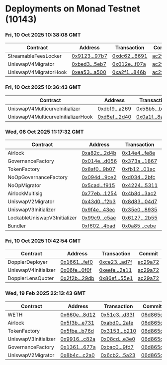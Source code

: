 # Deployments on Monad Testnet (10143)
### Fri, 10 Oct 2025 10:38:08 GMT
| Contract | Address | Transaction | Commit |
|---|---|---|---|
| StreamableFeesLocker | [0x9123...97b7](https://testnet.monadexplorer.com/address/0x91231cddd8d6c86df602070a3081478e074b97b7) | [0xdc62...6691](https://testnet.monadexplorer.com/tx/0xdc624a83bd65a1e000ba37d016133fe3362e495036ecf634fa639c2273cd6691) | [ac29a72](https://github.com/whetstoneresearch/doppler/commit/ac29a72) | 
| UniswapV4Migrator | [0xbed3...5eb7](https://testnet.monadexplorer.com/address/0xbed386a1fc62b6598c9b8d2bf634471b6fe75eb7) | [0x012e...f07a](https://testnet.monadexplorer.com/tx/0x012ea9a9fae963692ab9bfa0ddf9547fd895b27f048a5249443b891a7fa3f07a) | [ac29a72](https://github.com/whetstoneresearch/doppler/commit/ac29a72) | 
| UniswapV4MigratorHook | [0xea53...a500](https://testnet.monadexplorer.com/address/0xea538a54cc6cdb054c73168b3cafdb0ceb09a500) | [0xa2f1...846b](https://testnet.monadexplorer.com/tx/0xa2f18c7853fcbdb758295fd160481a455954f2457529c00cdd19ff28bae2846b) | [ac29a72](https://github.com/whetstoneresearch/doppler/commit/ac29a72) | 
### Fri, 10 Oct 2025 10:36:43 GMT
| Contract | Address | Transaction | Commit |
|---|---|---|---|
| UniswapV4MulticurveInitializer | [0xdbf9...a269](https://testnet.monadexplorer.com/address/0xdbf9c58a8a19a2db2b1dc55ab3a85ba005b4a269) | [0x58b5...b8b5](https://testnet.monadexplorer.com/tx/0x58b5b32e5831ac2e812c35554dfb5c8a8c955f18cfd81a6fa502f58b9f5ab8b5) | [ac29a72](https://github.com/whetstoneresearch/doppler/commit/ac29a72) | 
| UniswapV4MulticurveInitializerHook | [0xd8ef...2d40](https://testnet.monadexplorer.com/address/0xd8efbe50eecb9324be9941e7c4234ca013342d40) | [0x0a1f...8a5c](https://testnet.monadexplorer.com/tx/0x0a1f7929b8e4582c943f780b6ba18385b7ea912087a8eb217bd28eb13a428a5c) | [ac29a72](https://github.com/whetstoneresearch/doppler/commit/ac29a72) | 
### Wed, 08 Oct 2025 11:17:32 GMT
| Contract | Address | Transaction | Commit |
|---|---|---|---|
| Airlock | [0xa82c...2d4b](https://testnet.monadexplorer.com/address/0xa82c66b6ddeb92089015c3565e05b5c9750b2d4b) | [0x14e4...fe8e](https://testnet.monadexplorer.com/tx/0x14e4234fef06b8d31f2ce5c26928a4c70464bd29babbe1313828d4737f10fe8e) | [15f32a9](https://github.com/whetstoneresearch/doppler/commit/15f32a9) | 
| GovernanceFactory | [0x014e...d056](https://testnet.monadexplorer.com/address/0x014e1c0bd34f3b10546e554cb33b3293fecdd056) | [0x373a...1867](https://testnet.monadexplorer.com/tx/0x373a70b8c95e548c26795a84092fb5973f098f8ff71a4029975f01e6bd1a1867) | [15f32a9](https://github.com/whetstoneresearch/doppler/commit/15f32a9) | 
| TokenFactory | [0x8af0...9b07](https://testnet.monadexplorer.com/address/0x8af018e28c273826e6b2d5a99e81c8fb63729b07) | [0xfb12...01ac](https://testnet.monadexplorer.com/tx/0xfb12f04cc114db625b3ec8708d1295dfb98c011d6a1bee98e1ed3f206a8901ac) | [15f32a9](https://github.com/whetstoneresearch/doppler/commit/15f32a9) | 
| NoOpGovernanceFactory | [0x094d...9ce2](https://testnet.monadexplorer.com/address/0x094d926a969b3024ca46d2186bf13fd5cdba9ce2) | [0xd034...2bfc](https://testnet.monadexplorer.com/tx/0xd0345bb7efdcca220ba5846029a3851a2a1495e854de01dc84ddd8045a8c2bfc) | [15f32a9](https://github.com/whetstoneresearch/doppler/commit/15f32a9) | 
| NoOpMigrator | [0x5cad...f915](https://testnet.monadexplorer.com/address/0x5cadb034267751a364ddd4d321c99e07a307f915) | [0x4224...5311](https://testnet.monadexplorer.com/tx/0x422434bf97fa83ceef14b13c445cb0c2a6c1023398722c04628bea0b523e5311) | [15f32a9](https://github.com/whetstoneresearch/doppler/commit/15f32a9) | 
| AirlockMultisig | [0x77eb...1254](https://testnet.monadexplorer.com/address/0x77ebfbae15ad200758e9e2e61597c0b07d731254) | [0x4b8d...3ac2](https://testnet.monadexplorer.com/tx/0x4b8d80bd5f80f0ef3a3c5f41236ae0ddc62ee151ad36f3df7e48677bc8d83ac2) | [15f32a9](https://github.com/whetstoneresearch/doppler/commit/15f32a9) | 
| UniswapV2Migrator | [0x43d0...f2b3](https://testnet.monadexplorer.com/address/0x43d0d97ec9241a8f05a264f94b82a1d2e600f2b3) | [0x8d83...04d7](https://testnet.monadexplorer.com/tx/0x8d8384edaa5c37fedfdcdb21f5782bc60bfab7fd913daa45bc7bb9577f2c04d7) | [15f32a9](https://github.com/whetstoneresearch/doppler/commit/15f32a9) | 
| UniswapV3Initializer | [0x9f4e...43ec](https://testnet.monadexplorer.com/address/0x9f4e56be80f08ba1a2445645efa6d231e27b43ec) | [0x35e0...8935](https://testnet.monadexplorer.com/tx/0x35e05afd689c6c70cb784c1918d07e693ab0130d65bd5e8f974591b8eaec8935) | [15f32a9](https://github.com/whetstoneresearch/doppler/commit/15f32a9) | 
| LockableUniswapV3Initializer | [0x99c9...c5ae](https://testnet.monadexplorer.com/address/0x99c94b9df930e1e21a4e4a2c105dbff21bf5c5ae) | [0x6127...2b55](https://testnet.monadexplorer.com/tx/0x61271d1be1c253fc1734839b738c2d31badced45f59dab8ac2105781a5902b55) | [15f32a9](https://github.com/whetstoneresearch/doppler/commit/15f32a9) | 
| Bundler | [0xf602...4bad](https://testnet.monadexplorer.com/address/0xf6023127f6e937091d5b605680056a6d27524bad) | [0x0a85...cebe](https://testnet.monadexplorer.com/tx/0x0a8543ce858537bea3721322267a96ced2f26c44e2328f6e60805fb34a74cebe) | [15f32a9](https://github.com/whetstoneresearch/doppler/commit/15f32a9) | 
### Fri, 10 Oct 2025 10:42:54 GMT
| Contract | Address | Transaction | Commit |
|---|---|---|---|
| DopplerDeployer | [0x1661...fef0](https://testnet.monadexplorer.com/address/0x166109c4ee7fe69164631caa937daa5f5cebfef0) | [0xce23...ad7f](https://testnet.monadexplorer.com/tx/0xce237988f69d8a9e830590563a1cecc1c51ac59a41e7b306de437bd76a04ad7f) | [ac29a72](https://github.com/whetstoneresearch/doppler/commit/ac29a72) | 
| UniswapV4Initializer | [0x06fe...0f0f](https://testnet.monadexplorer.com/address/0x06fefd02f0b6d9f57f52cfacfc113665dfa20f0f) | [0xeefe...2a11](https://testnet.monadexplorer.com/tx/0xeefe2ea64c41883ff59bfec1146c998f4b6b03c5ca38309d6c4f3b05391a2a11) | [ac29a72](https://github.com/whetstoneresearch/doppler/commit/ac29a72) | 
| DopplerLensQuoter | [0x2f2b...29db](https://testnet.monadexplorer.com/address/0x2f2bacd46d3f5c9ee052ab392b73711db89129db) | [0x86ef...55e1](https://testnet.monadexplorer.com/tx/0x86effd750c220122289a035a7ea55f34a614bd5c8ad0b13ee6c3406c707055e1) | [ac29a72](https://github.com/whetstoneresearch/doppler/commit/ac29a72) | 
### Wed, 19 Feb 2025 22:13:43 GMT
| Contract | Address | Transaction | Commit |
|---|---|---|---|
| WETH | [0x660e...8d12](https://testnet.monadexplorer.com/address/0x660eaaedebc968f8f3694354fa8ec0b4c5ba8d12) | [0x51c3...d33f](https://testnet.monadexplorer.com/tx/0x51c340970492250a7cb0f9ef677da7d67d4295f642cf82e10615bb747608d33f) | [06d865d](https://github.com/whetstoneresearch/doppler/commit/06d865d) | 
| Airlock | [0x5f3b...e731](https://testnet.monadexplorer.com/address/0x5f3ba43d44375286296cb85f1ea2ebfa25dde731) | [0xabd0...2afe](https://testnet.monadexplorer.com/tx/0xabd0dcd18df2d2dcb8019cee5096d880c9b81ae7ff60f552949f68aeab1e2afe) | [06d865d](https://github.com/whetstoneresearch/doppler/commit/06d865d) | 
| TokenFactory | [0x5fbe...b76d](https://testnet.monadexplorer.com/address/0x5fbe931dc4b923a7abe4c47ad68d5bf9eda5b76d) | [0x3153...b210](https://testnet.monadexplorer.com/tx/0x3153f6f789f45c68d6eb4126dbf1b2b05584f20812e58799e4ac288d4d7eb210) | [06d865d](https://github.com/whetstoneresearch/doppler/commit/06d865d) | 
| UniswapV3Initializer | [0x9916...c82a](https://testnet.monadexplorer.com/address/0x9916ec1c1e0462f6f8f7514e414f06bf001ac82a) | [0x08cd...e3e0](https://testnet.monadexplorer.com/tx/0x08cd264f8b508eb8baca53fc8975820fbfda359d5fc24d387d11c38a970ee3e0) | [06d865d](https://github.com/whetstoneresearch/doppler/commit/06d865d) | 
| GovernanceFactory | [0x1361...677a](https://testnet.monadexplorer.com/address/0x136191b46478cab023cbc01a36160c4aad81677a) | [0xbac0...9fd7](https://testnet.monadexplorer.com/tx/0xbac08615a57a5255e333b567f82c248abae6da7e3fcb4a8be291ae790eea9fd7) | [06d865d](https://github.com/whetstoneresearch/doppler/commit/06d865d) | 
| UniswapV2Migrator | [0x8b4c...c2a0](https://testnet.monadexplorer.com/address/0x8b4c7db9121fc885689c0a50d5a1429f15aec2a0) | [0x6cb2...5a23](https://testnet.monadexplorer.com/tx/0x6cb2958d86cb98a1690bc761a35958997c90354ed56d05e0f0e8569e79d05a23) | [06d865d](https://github.com/whetstoneresearch/doppler/commit/06d865d) | 

